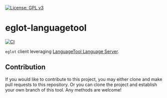 [![License: GPL v3](https://img.shields.io/badge/License-GPL%20v3-blue.svg)](https://www.gnu.org/licenses/gpl-3.0)

# eglot-languagetool

[![CI](https://github.com/emacs-languagetool/eglot-languagetool/actions/workflows/test.yml/badge.svg)](https://github.com/emacs-languagetool/eglot-languagetool/actions/workflows/test.yml)

`eglot` client leveraging [LanguageTool Language Server](https://github.com/languagetool-language-server/languagetool-languageserver).

## Contribution

If you would like to contribute to this project, you may either
clone and make pull requests to this repository. Or you can
clone the project and establish your own branch of this tool.
Any methods are welcome!
